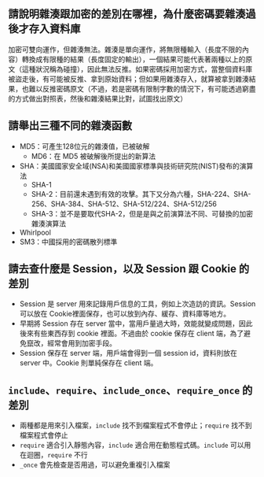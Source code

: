 ## 請說明雜湊跟加密的差別在哪裡，為什麼密碼要雜湊過後才存入資料庫
加密可雙向運作，但雜湊無法。雜湊是單向運作，將無限種輸入（長度不限的內容）轉換成有限種的結果（長度固定的輸出），一個結果可能代表著兩種以上的原文（這種狀況稱為碰撞），因此無法反推。如果密碼採用加密方式，當整個資料庫被盜走後，有可能被反推、拿到原始資料；但如果用雜湊存入，就算被拿到雜湊結果，也難以反推密碼原文（不過，若是密碼有限制字數的情況下，有可能透過窮盡的方式做出對照表，然後和雜湊結果比對，試圖找出原文）

## 請舉出三種不同的雜湊函數
- MD5：可產生128位元的雜湊值，已被破解
    - MD6：在 MD5 被破解後所提出的新算法
- SHA：美國國家安全域(NSA)和美國國家標準與技術研究院(NIST)發布的演算法
    - SHA-1
    - SHA-2：目前還未遇到有效的攻擊。其下又分為六種，SHA-224、SHA-256、SHA-384、SHA-512、SHA-512/224、SHA-512/256
    - SHA-3：並不是要取代SHA-2，但是是與之前演算法不同、可替換的加密雜湊演算法
- Whirlpool
- SM3：中國採用的密碼散列標準

## 請去查什麼是 Session，以及 Session 跟 Cookie 的差別
- Session 是 server 用來記錄用戶信息的工具，例如上次造訪的資訊。Session 可以放在 Cookie裡面保存，也可以放到內存、緩存、資料庫等地方。
- 早期將 Session 存在 server 當中，當用戶量過大時，效能就變成問題，因此後來有些東西存到 cookie 裡面。不過由於 cookie 保存在 client 端，為了避免竄改，經常會用到加密手段。
- Session 保存在 server 端，用戶端會得到一個 session id，資料則放在 server 中。Cookie 則單純保存在 client 端。

##  `include`、`require`、`include_once`、`require_once` 的差別
- 兩種都是用來引入檔案，`include` 找不到檔案程式不會停止；`require` 找不到檔案程式會停止
- `require` 適合引入靜態內容，`include` 適合用在動態程式碼。`include` 可以用在迴圈，`require` 不行
- `_once` 會先檢查是否用過，可以避免重複引入檔案
